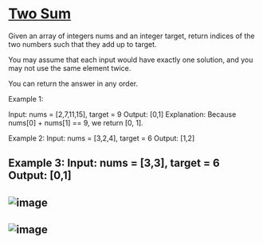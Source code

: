 # [Two Sum](https://leetcode.com/problems/two-sum/)

Given an array of integers nums and an integer target, return indices of the two numbers such that they add up to target.

You may assume that each input would have exactly one solution, and you may not use the same element twice.

You can return the answer in any order.

Example 1:

Input: nums = [2,7,11,15], target = 9
Output: [0,1]
Explanation: Because nums[0] + nums[1] == 9, we return [0, 1].

Example 2:
Input: nums = [3,2,4], target = 6
Output: [1,2]

Example 3:
Input: nums = [3,3], target = 6
Output: [0,1]
---
![image](https://github.com/user-attachments/assets/7dd580e0-f123-4588-8f07-d7cc9797380f)
---
![image](https://github.com/user-attachments/assets/7ec39ff0-c7f6-4c5c-ae1a-989fb95f54c4)
---
